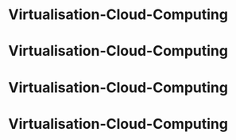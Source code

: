# Virtualisation-Cloud-Computing
# Virtualisation-Cloud-Computing
# Virtualisation-Cloud-Computing
# Virtualisation-Cloud-Computing
